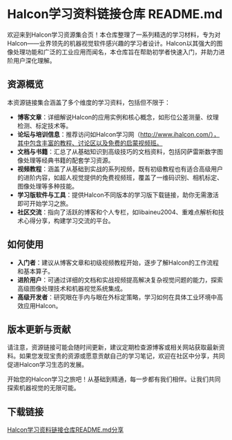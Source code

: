 # Halcon学习资料链接仓库 README.md

欢迎来到Halcon学习资源集合页！本仓库整理了一系列精选的学习材料，专为对Halcon——业界领先的机器视觉软件感兴趣的学习者设计。Halcon以其强大的图像处理功能和广泛的工业应用而闻名，本仓库旨在帮助初学者快速入门，并助力进阶用户深化理解。

## 资源概览

本资源链接集合涵盖了多个维度的学习资料，包括但不限于：

- **博客文章**：详细解说Halcon的应用实例和核心概念，如形位公差测量、纹理检测、标定技术等。
- **论坛与培训信息**：推荐访问如Halcon学习网（http://www.ihalcon.com/），其中包含丰富的教程、讨论区以及免费的启蒙视频班。
- **文档与书籍**：汇总了从基础知识到高级技巧的文档资料，包括冈萨雷斯数字图像处理等经典书籍的配套学习资源。
- **视频教程**：涵盖了从基础到实战的系列视频，既有初级教程也有适合高级用户的进阶内容，如超人视觉提供的免费视频班，覆盖了一维码识别、相机标定、图像处理等多种技能。
- **学习版软件与工具**：提供Halcon不同版本的学习版下载链接，助你无需激活即可开始学习之旅。
- **社区交流**：指向了活跃的博客和个人专栏，如libaineu2004、重难点解析和技术心得分享，构建学习交流的平台。

## 如何使用

- **入门者**：建议从博客文章和初级视频教程开始，逐步了解Halcon的工作流程和基本算子。
- **进阶用户**：可通过详细的文档和实战视频提高解决复杂视觉问题的能力，探索高级图像处理技术和机器视觉系统集成。
- **高级开发者**：研究眼在手内与眼在外标定策略，学习如何在具体工业环境中高效应用Halcon。

## 版本更新与贡献

请注意，资源链接可能会随时间更新，建议定期检查源博客或相关网站获取最新资料。如果您发现宝贵的资源或愿意贡献自己的学习笔记，欢迎在社区中分享，共同促进Halcon学习生态的发展。

开始您的Halcon学习之旅吧！从基础到精通，每一步都有我们相伴。让我们共同探索机器视觉的无限可能。

## 下载链接

[Halcon学习资料链接仓库README.md分享](https://pan.quark.cn/s/f24e55198a5c)